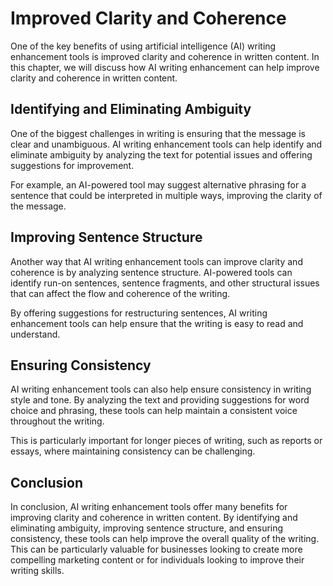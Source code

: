 Improved Clarity and Coherence
=============================================================================

One of the key benefits of using artificial intelligence (AI) writing enhancement tools is improved clarity and coherence in written content. In this chapter, we will discuss how AI writing enhancement can help improve clarity and coherence in written content.

Identifying and Eliminating Ambiguity
-------------------------------------

One of the biggest challenges in writing is ensuring that the message is clear and unambiguous. AI writing enhancement tools can help identify and eliminate ambiguity by analyzing the text for potential issues and offering suggestions for improvement.

For example, an AI-powered tool may suggest alternative phrasing for a sentence that could be interpreted in multiple ways, improving the clarity of the message.

Improving Sentence Structure
----------------------------

Another way that AI writing enhancement tools can improve clarity and coherence is by analyzing sentence structure. AI-powered tools can identify run-on sentences, sentence fragments, and other structural issues that can affect the flow and coherence of the writing.

By offering suggestions for restructuring sentences, AI writing enhancement tools can help ensure that the writing is easy to read and understand.

Ensuring Consistency
--------------------

AI writing enhancement tools can also help ensure consistency in writing style and tone. By analyzing the text and providing suggestions for word choice and phrasing, these tools can help maintain a consistent voice throughout the writing.

This is particularly important for longer pieces of writing, such as reports or essays, where maintaining consistency can be challenging.

Conclusion
----------

In conclusion, AI writing enhancement tools offer many benefits for improving clarity and coherence in written content. By identifying and eliminating ambiguity, improving sentence structure, and ensuring consistency, these tools can help improve the overall quality of the writing. This can be particularly valuable for businesses looking to create more compelling marketing content or for individuals looking to improve their writing skills.

